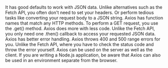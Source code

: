 It has good defaults to work with JSON data. Unlike alternatives such as the Fetch API, you often don't need to set your headers. Or perform tedious tasks like converting your request body to a JSON string.
Axios has function names that match any HTTP methods. To perform a GET request, you use the .get() method.
Axios does more with less code. Unlike the Fetch API, you only need one .then() callback to access your requested JSON data.
Axios has better error handling. Axios throws 400 and 500 range errors for you. Unlike the Fetch API, where you have to check the status code and throw the error yourself.
Axios can be used on the server as well as the client. If you are writing a Node.js application, be aware that Axios can also be used in an environment separate from the browser.